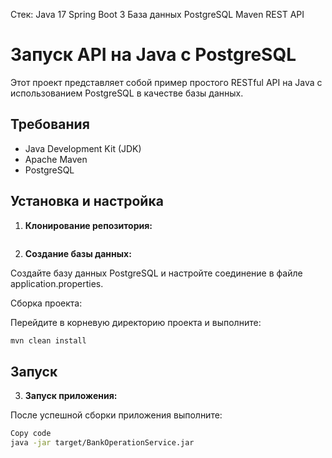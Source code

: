 Стек: Java 17 Spring Boot 3 База данных PostgreSQL Maven REST API
# Запуск API на Java с PostgreSQL

Этот проект представляет собой пример простого RESTful API на Java с использованием PostgreSQL в качестве базы данных.

## Требования

- Java Development Kit (JDK)
- Apache Maven
- PostgreSQL

## Установка и настройка

1. **Клонирование репозитория:**

```git clone https://github.com/oleg-olegi/BankOperationService 
```

2. **Создание базы данных:**

Создайте базу данных PostgreSQL и настройте соединение в файле application.properties.

Сборка проекта:

Перейдите в корневую директорию проекта и выполните: 

```bash
mvn clean install
```

## Запуск

3. **Запуск приложения:**

После успешной сборки приложения выполните:

```bash
Copy code
java -jar target/BankOperationService.jar
 ```
